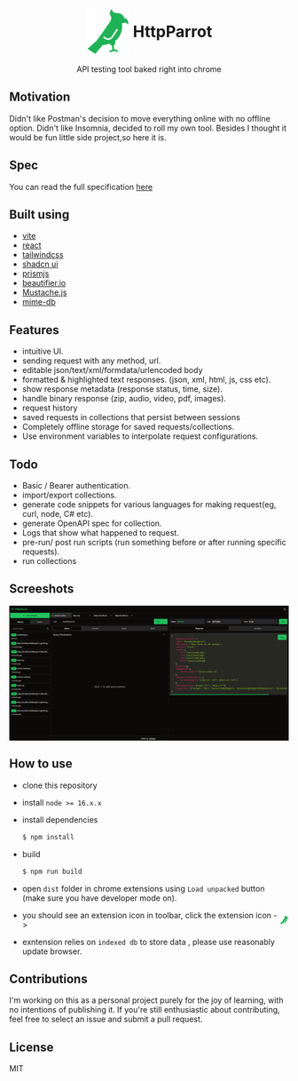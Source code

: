 <h1 style="display:flex; align-items:center; gap:5px; justify-content:center;">
    <img src="./public/logo.svg" alt="logo">
    <span style="display:block">HttpParrot</span>
</h1>

<p style="text-align:center">API testing tool baked right into chrome</p>

## Motivation

Didn't like Postman's decision to move everything online with no offline option. Didn't
like Insomnia, decided to roll my own tool. Besides I thought it would be fun little side
project,so here it is.

## Spec

You can read the full specification [here](/spec.md)

## Built using

- [vite](https://vitejs.dev/)
- [react](https://react.dev/)
- [tailwindcss](https://tailwindcss.com/)
- [shadcn ui](https://ui.shadcn.com/)
- [prismjs](https://prismjs.com/)
- [beautifier.io](https://beautifier.io/)
- [Mustache.js](https://mustache.github.io/)
- [mime-db](https://www.npmjs.com/package/mime-db)

## Features

- intuitive UI.
- sending request with any method, url.
- editable json/text/xml/formdata/urlencoded body
- formatted & highlighted text responses. (json, xml, html, js, css etc).
- show response metadata (response status, time, size).
- handle binary response (zip, audio, video, pdf, images).
- request history
- saved requests in collections that persist between sessions
- Completely offline storage for saved requests/collections.
- Use environment variables to interpolate request configurations.

## Todo

- Basic / Bearer authentication.
- import/export collections.
- generate code snippets for various languages for making request(eg, curl, node, C# etc).
- generate OpenAPI spec for collection.
- Logs that show what happened to request.
- pre-run/ post run scripts (run something before or after running specific requests).
- run collections

## Screeshots

<img style="display:block" src="./public/screenshots/tabs.PNG" alt="ui">

## How to use

- clone this repository

- install `node >= 16.x.x`

- install dependencies

  ```bash
  $ npm install
  ```

- build
  ```bash
  $ npm run build
  ```
- open `dist` folder in chrome extensions using `Load unpacked` button (make sure you have developer mode on).

- <p style="display:flex; align-items:center; gap:3px;">
   <span style="display:block"> you should see an extension icon in toolbar, click the extension icon -> </span>
   <img style="display:block" src="./public/icons/icon16.png">
  </p>

- exntension relies on `indexed db` to store data , please use reasonably update browser.

## Contributions

I'm working on this as a personal project purely for the joy of learning, with no intentions of publishing it.
If you're still enthusiastic about contributing, feel free to select an issue and submit a pull request.

## License

MIT
